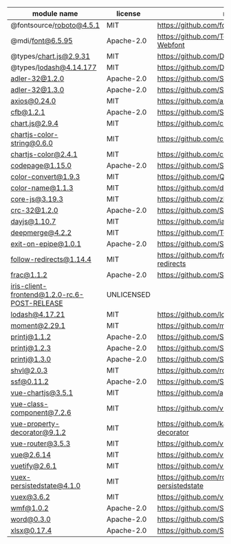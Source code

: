 module name | license | repository
---|---|---
@fontsource/roboto@4.5.1 | MIT | https://github.com/fontsource/fontsource
@mdi/font@6.5.95 | Apache-2.0 | https://github.com/Templarian/MaterialDesign-Webfont
@types/chart.js@2.9.31 | MIT | https://github.com/DefinitelyTyped/DefinitelyTyped
@types/lodash@4.14.177 | MIT | https://github.com/DefinitelyTyped/DefinitelyTyped
adler-32@1.2.0 | Apache-2.0 | https://github.com/SheetJS/js-adler32
adler-32@1.3.0 | Apache-2.0 | https://github.com/SheetJS/js-adler32
axios@0.24.0 | MIT | https://github.com/axios/axios
cfb@1.2.1 | Apache-2.0 | https://github.com/SheetJS/js-cfb
chart.js@2.9.4 | MIT | https://github.com/chartjs/Chart.js
chartjs-color-string@0.6.0 | MIT | https://github.com/chartjs/chartjs-color-string
chartjs-color@2.4.1 | MIT | https://github.com/chartjs/chartjs-color
codepage@1.15.0 | Apache-2.0 | https://github.com/SheetJS/js-codepage
color-convert@1.9.3 | MIT | https://github.com/Qix-/color-convert
color-name@1.1.3 | MIT | https://github.com/dfcreative/color-name
core-js@3.19.3 | MIT | https://github.com/zloirock/core-js
crc-32@1.2.0 | Apache-2.0 | https://github.com/SheetJS/js-crc32
dayjs@1.10.7 | MIT | https://github.com/iamkun/dayjs
deepmerge@4.2.2 | MIT | https://github.com/TehShrike/deepmerge
exit-on-epipe@1.0.1 | Apache-2.0 | https://github.com/SheetJS/node-exit-on-epipe
follow-redirects@1.14.4 | MIT | https://github.com/follow-redirects/follow-redirects
frac@1.1.2 | Apache-2.0 | https://github.com/SheetJS/frac
iris-client-frontend@1.2.0-rc.6-POST-RELEASE | UNLICENSED | 
lodash@4.17.21 | MIT | https://github.com/lodash/lodash
moment@2.29.1 | MIT | https://github.com/moment/moment
printj@1.1.2 | Apache-2.0 | https://github.com/SheetJS/printj
printj@1.2.3 | Apache-2.0 | https://github.com/SheetJS/printj
printj@1.3.0 | Apache-2.0 | https://github.com/SheetJS/printj
shvl@2.0.3 | MIT | https://github.com/robinvdvleuten/shvl
ssf@0.11.2 | Apache-2.0 | https://github.com/SheetJS/ssf
vue-chartjs@3.5.1 | MIT | https://github.com/apertureless/vue-chartjs
vue-class-component@7.2.6 | MIT | https://github.com/vuejs/vue-class-component
vue-property-decorator@9.1.2 | MIT | https://github.com/kaorun343/vue-property-decorator
vue-router@3.5.3 | MIT | https://github.com/vuejs/vue-router
vue@2.6.14 | MIT | https://github.com/vuejs/vue
vuetify@2.6.1 | MIT | https://github.com/vuetifyjs/vuetify
vuex-persistedstate@4.1.0 | MIT | https://github.com/robinvdvleuten/vuex-persistedstate
vuex@3.6.2 | MIT | https://github.com/vuejs/vuex
wmf@1.0.2 | Apache-2.0 | https://github.com/SheetJS/js-wmf
word@0.3.0 | Apache-2.0 | https://github.com/SheetJS/js-word
xlsx@0.17.4 | Apache-2.0 | https://github.com/SheetJS/sheetjs


